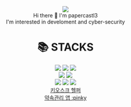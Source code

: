 

<!--
**papercastl3/papercastl3** is a ✨ _special_ ✨ repository because its `README.md` (this file) appears on your GitHub profile.


- 🔭 I’m currently working on ...
- 🌱 I’m currently learning ...
- 👯 I’m looking to collaborate on ...
- 🤔 I’m looking for help with ...
- 💬 Ask me about ...
- 📫 How to reach me: ...
- 😄 Pronouns: ...
- ⚡ Fun fact: ...
-->


<div align=center>
<img src="https://capsule-render.vercel.app/api?type=waving&color=auto&height=300&section=header&text=Welcome&&fontSize=80&desc=my%20Github!&descAlignY=65&descAlign=70"/>
<div>
Hi there 👋 I'm papercastl3
</div>
<div>
I'm interested in develoment and cyber-security
</div>
<h1>📚 STACKS</h1>
</div>
<div align=center> 
  <img src="https://img.shields.io/badge/c++-00599C?style=for-the-badge&logo=c%2B%2B&logoColor=white">
  <img src="https://img.shields.io/badge/python-3776AB?style=for-the-badge&logo=python&logoColor=white">
  <img src="https://img.shields.io/badge/javascript-F7DF1E?style=for-the-badge&logo=javascript&logoColor=black"> 
  <br>
   <img src="https://img.shields.io/badge/flutter-02569B?style=for-the-badge&logo=flutter&logoColor=white">
  <img src="https://img.shields.io/badge/firebase-FFCA28?style=for-the-badge&logo=firebase&logoColor=white">
  <br>
  <img src="https://img.shields.io/badge/node.js-339933?style=for-the-badge&logo=Node.js&logoColor=white">
  <img src="https://img.shields.io/badge/express-000000?style=for-the-badge&logo=express&logoColor=white">
  <img src="https://img.shields.io/badge/react-61DAFB?style=for-the-badge&logo=react&logoColor=black"> 
  <br>
    <a href="https://kiosk-practicing.netlify.app">키오스크 헬퍼</a>
    <br/>
    <a href="https://play.google.com/store/apps/details?id=com.kw.pinky">약속관리 앱 :pinky</a>
    
</div>
